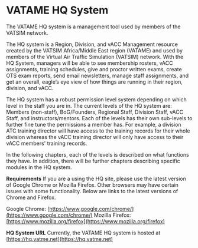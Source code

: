 # VATAME HQ System

The VATAME HQ system is a management tool used by members of the VATSIM network.

The HQ system is a Region, Division, and vACC Management resource created by the VATSIM Africa/Middle East region (VATAME) and used by members of the Virtual Air Traffic Simulation (VATSIM) network. With the HQ System, managers will be able to see membership rosters, vACC assignments, training schedules, give and proctor written exams, create OTS exam reports, send
email newsletters, manage staff assignments, and get an overall, eagle’s eye view of how things are running in their region, division, and vACC.

The HQ system has a robust permission level system depending on which level in the staff you are in. The current levels of the HQ system are: Members (non-staff), BoG/Founders, Regional Staff, Division Staff, vACC Staff, and instructors/mentors. Each of the levels has their own sub-levels to further fine tune the permissions a member has. For example, a division ATC training director will have access to the training records for their whole division whereas the vACC training director will only have access to their vACC members' training records.

In the following chapters, each of the levels is described on what functions they have. In addition, there will be further chapters describing specific modules in the HQ system.

**Requirements**
If you are a using the HQ site, please use the latest version of Google Chrome or Mozilla Firefox. Other browsers may have certain issues with some functionality. Below are links to the latest versions of Chrome and Firefox.

Google Chrome: [https://www.google.com/chrome/](https://www.google.com/chrome/) 
Mozilla Firefox: [https://www.mozilla.org/firefox](https://www.mozilla.org/firefox)

**HQ System URL**
Currently, the VATAME HQ system is hosted at [https://hq.vatme.net](https://hq.vatme.net)
